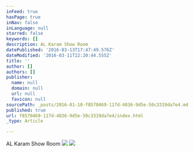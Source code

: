 ```yaml
---
inFeed: true
hasPage: true
inNav: false
inLanguage: null
starred: false
keywords: []
description: AL Karam Show Room
datePublished: '2016-03-13T17:47:49.576Z'
dateModified: '2016-03-11T22:20:44.555Z'
title: ''
author: []
authors: []
publisher:
  name: null
  domain: null
  url: null
  favicon: null
sourcePath: _posts/2016-01-10-f8570469-117d-4036-9d5e-50c3319da7e4.md
published: true
url: f8570469-117d-4036-9d5e-50c3319da7e4/index.html
_type: Article

---
```

AL Karam Show Room
![](https://the-grid-user-content.s3-us-west-2.amazonaws.com/1ddf4e92-6b06-469f-8d97-44f5677d2f8e.jpg)
![](https://the-grid-user-content.s3-us-west-2.amazonaws.com/092ba118-2ed5-4003-8544-3587c0705997.jpg)